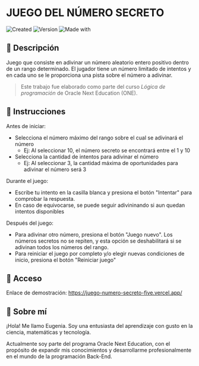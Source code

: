 # JUEGO DEL NÚMERO SECRETO

![Created](https://img.shields.io/badge/Created-Jun_2024-248f24)
![Version](https://img.shields.io/badge/Version-1.1-c42121)
![Made with](https://img.shields.io/badge/Made_with-VSCode-255074)



## :memo: Descripción

Juego que consiste en adivinar un número aleatorio entero positivo dentro de un rango determinado. El jugador tiene un número limitado de intentos y en cada uno se le proporciona una pista sobre el número a adivinar.

> Este trabajo fue elaborado como parte del curso *Lógica de programación* de Oracle Next Education (ONE).

## :dart: Instrucciones
Antes de iniciar:
- Selecciona el número máximo del rango sobre el cual se adivinará el número
    - Ej: Al seleccionar 10, el número secreto se encontrará entre el 1 y 10
- Selecciona la cantidad de intentos para adivinar el número
    - Ej: Al seleccionar 3, la cantidad máxima de oportunidades para adivinar el número será 3

Durante el juego:
- Escribe tu intento en la casilla blanca y presiona el botón "Intentar" para comprobar la respuesta.
- En caso de equivocarse, se puede seguir adivininando si aun quedan intentos disponibles

Después del juego:
- Para adivinar otro número, presiona el botón "Juego nuevo". Los números secretos no se repiten, y esta opción se deshabilitará si se adivinan todos los números del rango.
- Para reiniciar el juego por completo y/o elegir nuevas condiciones de inicio, presiona el botón "Reiniciar juego"

## :key: Acceso
Enlace de demostración: <https://juego-numero-secreto-five.vercel.app/>

## :wave: Sobre mí
¡Hola! Me llamo Eugenia. Soy una entusiasta del aprendizaje con gusto en la ciencia, matemáticas y tecnología.

Actualmente soy parte del programa Oracle Next Education, con el propósito de expandir mis conocimientos y desarrollarme profesionalmente en el mundo de la programación Back-End.

